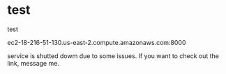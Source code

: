 # test

test

ec2-18-216-51-130.us-east-2.compute.amazonaws.com:8000

service is shutted dowm due to some issues. If you want to check out the link, message me.
